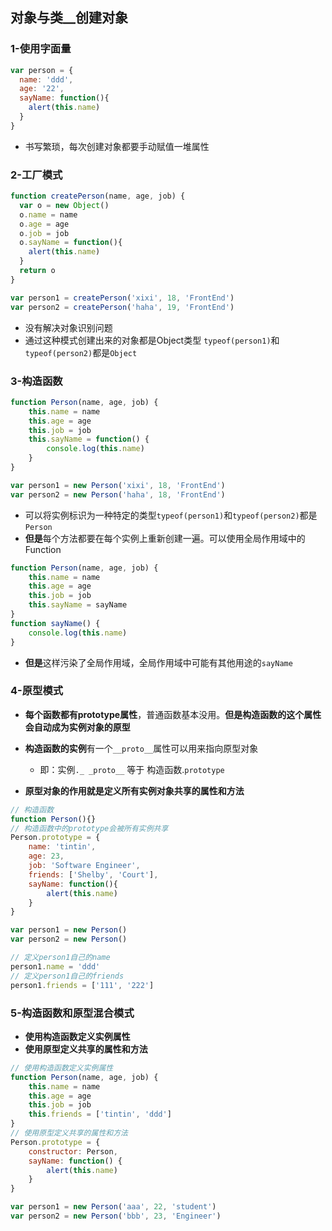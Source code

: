 ## 对象与类__创建对象

### 1-使用字面量
```javascript
var person = {
  name: 'ddd',
  age: '22',
  sayName: function(){
    alert(this.name)
  }
}
```
- 书写繁琐，每次创建对象都要手动赋值一堆属性
### 2-工厂模式
```javascript
function createPerson(name, age, job) {
  var o = new Object()
  o.name = name
  o.age = age
  o.job = job
  o.sayName = function(){
    alert(this.name)
  }
  return o
}

var person1 = createPerson('xixi', 18, 'FrontEnd')
var person2 = createPerson('haha', 19, 'FrontEnd')
```
- 没有解决对象识别问题
- 通过这种模式创建出来的对象都是Object类型 ```typeof(person1)```和```typeof(person2)```都是```Object```
### 3-构造函数
```javascript
function Person(name, age, job) {
    this.name = name
    this.age = age
    this.job = job
    this.sayName = function() {
        console.log(this.name)
    }
}

var person1 = new Person('xixi', 18, 'FrontEnd')
var person2 = new Person('haha', 18, 'FrontEnd')
```
- 可以将实例标识为一种特定的类型```typeof(person1)```和```typeof(person2)```都是```Person```
- **但是**每个方法都要在每个实例上重新创建一遍。可以使用全局作用域中的Function
```javascript
function Person(name, age, job) {
    this.name = name
    this.age = age
    this.job = job
    this.sayName = sayName
}
function sayName() {
    console.log(this.name)
}
```
- **但是**这样污染了全局作用域，全局作用域中可能有其他用途的```sayName ```
   
### 4-原型模式
   - **每个函数都有prototype属性**，普通函数基本没用。**但是构造函数的这个属性会自动成为实例对象的原型**
   - **构造函数的实例**有一个```__proto__```属性可以用来指向原型对象
     - 即：实例```._ _proto__``` 等于 构造函数.```prototype```

   - **原型对象的作用就是定义所有实例对象共享的属性和方法**
```javascript
// 构造函数
function Person(){}
// 构造函数中的prototype会被所有实例共享
Person.prototype = {
    name: 'tintin',
    age: 23,
    job: 'Software Engineer',
    friends: ['Shelby', 'Court'],
    sayName: function(){
        alert(this.name)
    }
}

var person1 = new Person()
var person2 = new Person()

// 定义person1自己的name
person1.name = 'ddd'
// 定义person1自己的friends
person1.friends = ['111', '222']
```
### 5-**构造函数和原型混合模式**
   - **使用构造函数定义实例属性**
   - **使用原型定义共享的属性和方法**
```javascript
// 使用构造函数定义实例属性
function Person(name, age, job) {
    this.name = name
    this.age = age
    this.job = job
    this.friends = ['tintin', 'ddd']
}
// 使用原型定义共享的属性和方法
Person.prototype = {
    constructor: Person,
    sayName: function() {
        alert(this.name)
    }
}

var person1 = new Person('aaa', 22, 'student')
var person2 = new Person('bbb', 23, 'Engineer')
```




